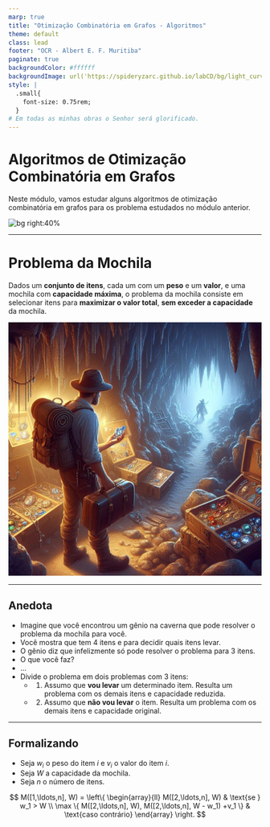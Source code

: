 ```yaml
---
marp: true
title: "Otimização Combinatória em Grafos - Algoritmos"
theme: default
class: lead
footer: "OCR - Albert E. F. Muritiba"
paginate: true
backgroundColor: #ffffff
backgroundImage: url('https://spideryzarc.github.io/labCD/bg/light_curve.jpg')
style: |
  .small{
    font-size: 0.75rem;
  }
# Em todas as minhas obras o Senhor será glorificado.	
---
```


# Algoritmos de Otimização Combinatória em Grafos

Neste módulo, vamos estudar alguns algoritmos de otimização combinatória em grafos para os problema estudados no módulo anterior.

![bg right:40%](empty.svg)

---

# Problema da Mochila

Dados um **conjunto de itens**, cada um com um **peso** e um **valor**, e uma mochila com **capacidade máxima**, o problema da mochila consiste em selecionar itens para **maximizar o valor total**, **sem exceder a capacidade** da mochila.

![bg left:50% ](images/knapsack.jpeg)

---

## Anedota 

* Imagine que  você encontrou um gênio na caverna que pode resolver o problema da mochila para você.
* Você mostra que tem 4 itens e para decidir quais itens levar.
* O gênio diz que infelizmente só pode resolver o problema para 3 itens.
* O que você faz?
* ...
* Divide o problema em dois problemas com 3 itens:
  * 1. Assumo que **vou levar** um determinado item. Resulta um problema com os demais itens e capacidade reduzida.
  * 2. Assumo que **não vou levar** o item. Resulta um problema com os demais itens e capacidade original.

---
## Formalizando

- Seja $w_i$ o peso do item $i$ e $v_i$ o valor do item $i$.
- Seja $W$ a capacidade da mochila.
- Seja $n$ o número de itens.

$$
M([1,\ldots,n], W) = \left\{ \begin{array}{ll}
M([2,\ldots,n], W) & \text{se } w_1 > W \\
\max \{ M([2,\ldots,n], W), M([2,\ldots,n], W - w_1) +v_1 \} & \text{caso contrário}
\end{array} \right.
$$